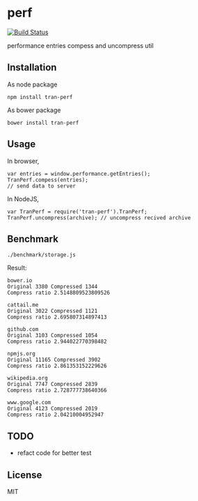 # perf

[![Build Status](https://travis-ci.org/transformjs/tran-perf.svg?branch=master)](https://travis-ci.org/transformjs/tran-perf)

performance entries compess and uncompress util

## Installation

As node package

    npm install tran-perf

As bower package

    bower install tran-perf

## Usage

In browser,

    var entries = window.performance.getEntries();
    TranPerf.compess(entries);
    // send data to server

In NodeJS,

    var TranPerf = require('tran-perf').TranPerf;
    TranPerf.uncompress(archive); // uncompress recived archive

## Benchmark

    ./benchmark/storage.js

Result:

    bower.io
    Original 3380 Compressed 1344
    Compress ratio 2.5148809523809526

    cattail.me
    Original 3022 Compressed 1121
    Compress ratio 2.695807314897413

    github.com
    Original 3103 Compressed 1054
    Compress ratio 2.944022770398482

    npmjs.org
    Original 11165 Compressed 3902
    Compress ratio 2.861353152229626

    wikipedia.org
    Original 7747 Compressed 2839
    Compress ratio 2.728777738640366

    www.google.com
    Original 4123 Compressed 2019
    Compress ratio 2.04210004952947

## TODO

  * refact code for better test

## License

MIT
